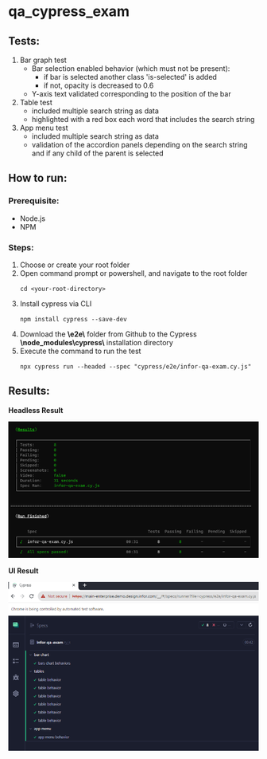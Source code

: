 # qa_cypress_exam

## Tests:
1. Bar graph test
   - Bar selection enabled behavior (which must not be present):
     - if bar is selected another class 'is-selected' is added
     - if not, opacity is decreased to 0.6
   - Y-axis text validated corresponding to the position of the bar
2. Table test
   - included multiple search string as data
   - highlighted with a red box each word that includes the search string  
3. App menu test
   - included multiple search string as data
   - validation of the accordion panels depending on the search string and if any child of the parent is selected

## How to run:
### Prerequisite:
  - Node.js
  - NPM
### Steps:
1. Choose or create your root folder
2. Open command prompt or powershell, and navigate to the root folder
   ```
   cd <your-root-directory>
   ```
3. Install cypress via CLI
   ```
   npm install cypress --save-dev
   ```
4. Download the **\e2e\\** folder from Github to the Cypress **\node_modules\cypress\\** installation directory 
5. Execute the command to run the test
   ```
   npx cypress run --headed --spec "cypress/e2e/infor-qa-exam.cy.js"
   ```
   
## Results:
**Headless Result**

![](https://github.com/narancog/qa_cypress_exam/blob/main/infor-cli-result.png)

**UI Result**

![](https://github.com/narancog/qa_cypress_exam/blob/main/Infor-exam-result.png)

